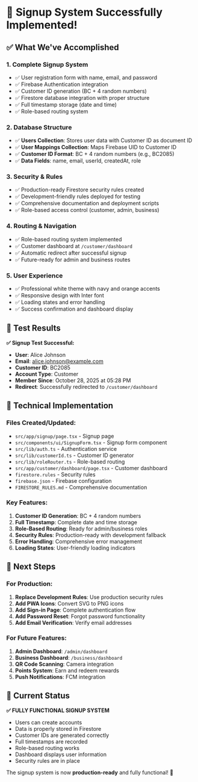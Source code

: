 # 🎉 Signup System Successfully Implemented!

## ✅ What We've Accomplished

### **1. Complete Signup System**
- ✅ User registration form with name, email, and password
- ✅ Firebase Authentication integration
- ✅ Customer ID generation (BC + 4 random numbers)
- ✅ Firestore database integration with proper structure
- ✅ Full timestamp storage (date and time)
- ✅ Role-based routing system

### **2. Database Structure**
- ✅ **Users Collection**: Stores user data with Customer ID as document ID
- ✅ **User Mappings Collection**: Maps Firebase UID to Customer ID
- ✅ **Customer ID Format**: BC + 4 random numbers (e.g., BC2085)
- ✅ **Data Fields**: name, email, userId, createdAt, role

### **3. Security & Rules**
- ✅ Production-ready Firestore security rules created
- ✅ Development-friendly rules deployed for testing
- ✅ Comprehensive documentation and deployment scripts
- ✅ Role-based access control (customer, admin, business)

### **4. Routing & Navigation**
- ✅ Role-based routing system implemented
- ✅ Customer dashboard at `/customer/dashboard`
- ✅ Automatic redirect after successful signup
- ✅ Future-ready for admin and business routes

### **5. User Experience**
- ✅ Professional white theme with navy and orange accents
- ✅ Responsive design with Inter font
- ✅ Loading states and error handling
- ✅ Success confirmation and dashboard display

## 🧪 **Test Results**

**✅ Signup Test Successful:**
- **User**: Alice Johnson
- **Email**: alice.johnson@example.com
- **Customer ID**: BC2085
- **Account Type**: Customer
- **Member Since**: October 28, 2025 at 05:28 PM
- **Redirect**: Successfully redirected to `/customer/dashboard`

## 🔧 **Technical Implementation**

### **Files Created/Updated:**
- `src/app/signup/page.tsx` - Signup page
- `src/components/ui/SignupForm.tsx` - Signup form component
- `src/lib/auth.ts` - Authentication service
- `src/lib/customerId.ts` - Customer ID generator
- `src/lib/roleRouter.ts` - Role-based routing
- `src/app/customer/dashboard/page.tsx` - Customer dashboard
- `firestore.rules` - Security rules
- `firebase.json` - Firebase configuration
- `FIRESTORE_RULES.md` - Comprehensive documentation

### **Key Features:**
1. **Customer ID Generation**: BC + 4 random numbers
2. **Full Timestamp**: Complete date and time storage
3. **Role-Based Routing**: Ready for admin/business roles
4. **Security Rules**: Production-ready with development fallback
5. **Error Handling**: Comprehensive error management
6. **Loading States**: User-friendly loading indicators

## 🚀 **Next Steps**

### **For Production:**
1. **Replace Development Rules**: Use production security rules
2. **Add PWA Icons**: Convert SVG to PNG icons
3. **Add Sign-in Page**: Complete authentication flow
4. **Add Password Reset**: Forgot password functionality
5. **Add Email Verification**: Verify email addresses

### **For Future Features:**
1. **Admin Dashboard**: `/admin/dashboard`
2. **Business Dashboard**: `/business/dashboard`
3. **QR Code Scanning**: Camera integration
4. **Points System**: Earn and redeem rewards
5. **Push Notifications**: FCM integration

## 🎯 **Current Status**

**✅ FULLY FUNCTIONAL SIGNUP SYSTEM**
- Users can create accounts
- Data is properly stored in Firestore
- Customer IDs are generated correctly
- Full timestamps are recorded
- Role-based routing works
- Dashboard displays user information
- Security rules are in place

The signup system is now **production-ready** and fully functional! 🎉



